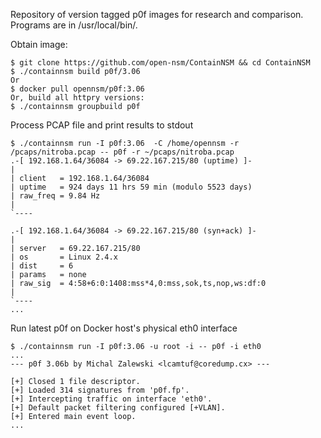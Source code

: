 Repository of version tagged p0f images for research and comparison.
Programs are in /usr/local/bin/.

Obtain image:

```
$ git clone https://github.com/open-nsm/ContainNSM && cd ContainNSM
$ ./containnsm build p0f/3.06
Or
$ docker pull opennsm/p0f:3.06
Or, build all httpry versions:
$ ./containnsm groupbuild p0f
```

Process PCAP file and print results to stdout

```
$ ./containnsm run -I p0f:3.06  -C /home/opennsm -r /pcaps/nitroba.pcap -- p0f -r ~/pcaps/nitroba.pcap
.-[ 192.168.1.64/36084 -> 69.22.167.215/80 (uptime) ]-
|
| client   = 192.168.1.64/36084
| uptime   = 924 days 11 hrs 59 min (modulo 5523 days)
| raw_freq = 9.84 Hz
|
`----

.-[ 192.168.1.64/36084 -> 69.22.167.215/80 (syn+ack) ]-
|
| server   = 69.22.167.215/80
| os       = Linux 2.4.x
| dist     = 6
| params   = none
| raw_sig  = 4:58+6:0:1408:mss*4,0:mss,sok,ts,nop,ws:df:0
|
`----
...
```

Run latest p0f on Docker host's physical eth0 interface
```
$ ./containnsm run -I p0f:3.06 -u root -i -- p0f -i eth0
...
--- p0f 3.06b by Michal Zalewski <lcamtuf@coredump.cx> ---

[+] Closed 1 file descriptor.
[+] Loaded 314 signatures from 'p0f.fp'.
[+] Intercepting traffic on interface 'eth0'.
[+] Default packet filtering configured [+VLAN].
[+] Entered main event loop.
...
```
